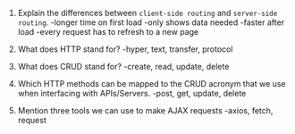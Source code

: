 1.  Explain the differences between `client-side routing` and `server-side routing`.
    -longer time on first load      -only shows data needed
    -faster after load              -every request has to refresh to a new page 

2.  What does HTTP stand for?
    -hyper, text, transfer, protocol

3.  What does CRUD stand for?
    -create, read, update, delete

4.  Which HTTP methods can be mapped to the CRUD acronym that we use when interfacing with APIs/Servers.
    -post, get, update, delete

5.  Mention three tools we can use to make AJAX requests
    -axios, fetch, request